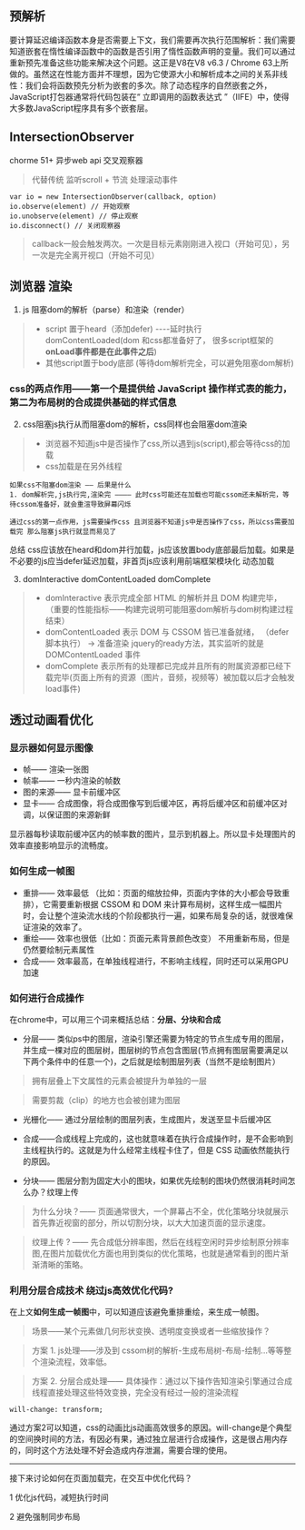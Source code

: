 
## 预解析
要计算延迟编译函数本身是否需要上下文，我们需要再次执行范围解析：我们需要知道嵌套在惰性编译函数中的函数是否引用了惰性函数声明的变量。我们可以通过重新预先准备这些功能来解决这个问题。这正是V8在V8 v6.3 / Chrome 63上所做的。虽然这在性能方面并不理想，因为它使源大小和解析成本之间的关系非线性：我们会将函数预先分析为嵌套的多次。除了动态程序的自然嵌套之外，JavaScript打包器通常将代码包装在“ 立即调用的函数表达式 ”（IIFE）中，使得大多数JavaScript程序具有多个嵌套层。

## IntersectionObserver
chorme 51+ 异步web api 交叉观察器
> 代替传统 监听scroll + 节流 处理滚动事件
```
var io = new IntersectionObserver(callback, option)
io.observe(element) // 开始观察
io.unobserve(element) // 停止观察
io.disconnect() // 关闭观察器

```
> callback一般会触发两次。一次是目标元素刚刚进入视口（开始可见），另一次是完全离开视口（开始不可见）

## 浏览器 渲染
1. js 阻塞dom的解析（parse）和渲染（render）
  > - script 置于heard（添加defer) ----延时执行 domContentLoaded(dom 和css都准备好了， 很多script框架的<strong>onLoad事件都是在此事件之后</strong>)
  > - 其他script置于body底部 (等待dom解析完全，可以避免阻塞dom解析)

### css的两点作用——第一个是提供给 JavaScript 操作样式表的能力，第二为布局树的合成提供基础的样式信息
2. css阻塞js执行从而阻塞dom的解析，css同样也会阻塞dom渲染
  > - 浏览器不知道js中是否操作了css,所以遇到js(script),都会等待css的加载
  > - css加载是在另外线程
```
如果css不阻塞dom渲染 —— 后果是什么
1. dom解析完,js执行完,渲染完 ———— 此时css可能还在加载也可能cssom还未解析完，等待cssom准备好，就会重渲导致屏幕闪烁

通过css的第一点作用，js需要操作css 且浏览器不知道js中是否操作了css，所以css需要加载完 那么阻塞js执行就显而易见了
```

总结 css应该放在heard和dom并行加载，js应该放置body底部最后加载。如果是不必要的js应当defer延迟加载，非首页js应该利用前端框架模块化 动态加载

3. domInteractive domContentLoaded domComplete
> - domInteractive 表示完成全部 HTML 的解析并且 DOM 构建完毕， （重要的性能指标——构建完说明可能阻塞dom解析与dom树构建过程结束）
> - domContentLoaded 表示 DOM 与 CSSOM 皆已准备就绪， （defer 脚本执行） -> 准备渲染  jquery的ready方法，其实监听的就是 DOMContentLoaded 事件  
> - domComplete 表示所有的处理都已完成并且所有的附属资源都已经下载完毕(页面上所有的资源（图片，音频，视频等）被加载以后才会触发load事件)


## 透过动画看优化

### 显示器如何显示图像

- 帧—— 渲染一张图
- 帧率—— 一秒内渲染的帧数
- 图的来源—— 显卡前缓冲区
- 显卡—— 合成图像，将合成图像写到后缓冲区，再将后缓冲区和前缓冲区对调，以保证图的来源新鲜

显示器每秒读取前缓冲区内的帧率数的图片，显示到机器上。所以显卡处理图片的效率直接影响显示的流畅度。

### 如何生成一帧图
- 重排—— 效率最低 （比如：页面的缩放拉伸，页面内字体的大小都会导致重排），它需要重新根据 CSSOM 和 DOM 来计算布局树，这样生成一幅图片时，会让整个渲染流水线的个阶段都执行一遍，如果布局复杂的话，就很难保证渲染的效率了。
- 重绘—— 效率也很低（比如：页面元素背景颜色改变） 不用重新布局，但是仍然要绘制元素属性
- 合成—— 效率最高，在单独线程进行，不影响主线程，同时还可以采用GPU加速

### 如何进行合成操作

在chrome中，可以用三个词来概括总结：<strong>分层、分块和合成</strong>

- 分层—— 类似ps中的图层，渲染引擎还需要为特定的节点生成专用的图层，并生成一棵对应的图层树，图层树的节点包含图层(节点拥有图层需要满足以下两个条件中的任意一个)，之后就是绘制图层列表（当然不是绘制图片）
> 拥有层叠上下文属性的元素会被提升为单独的一层

> 需要剪裁（clip）的地方也会被创建为图层
- 光栅化—— 通过分层绘制的图层列表，生成图片，发送至显卡后缓冲区
- 合成——合成线程上完成的，这也就意味着在执行合成操作时，是不会影响到主线程执行的。这就是为什么经常主线程卡住了，但是 CSS 动画依然能执行的原因。

- 分块—— 图层分割为固定大小的图块，如果优先绘制的图块仍然很消耗时间怎么办？纹理上传
> 为什么分块？—— 页面通常很大，一个屏幕占不全，优化策略分块就展示首先靠近视窗的部分，所以切割分块，以大大加速页面的显示速度。

> 纹理上传 ? —— 先合成低分辨率图，然后在线程空闲时异步绘制原分辨率图,在图片加载优化方面也用到类似的优化策略，也就是通常看到的图片渐渐清晰的策略。

### 利用分层合成技术 绕过js高效优化代码?

在上文<strong>如何生成一帧图</strong>中，可以知道应该避免重排重绘，来生成一帧图。
> 场景——某个元素做几何形状变换、透明度变换或者一些缩放操作？

> 方案 1. js处理——涉及到 cssom树的解析-生成布局树-布局-绘制...等等整个渲染流程，效率低。

>方案 2. 分层合成处理—— 具体操作：通过以下操作告知渲染引擎通过合成线程直接处理这些特效变换，完全没有经过一般的渲染流程
```
will-change: transform;
```

通过方案2可以知道，css的动画比js动画高效很多的原因。will-change是个典型的空间换时间的方法，有因必有果，通过独立层进行合成操作，这是很占用内存的，同时这个方法处理不好会造成内存泄漏，需要合理的使用。


----------------

接下来讨论如何在页面加载完，在交互中优化代码？

1 优化js代码，减短执行时间

2 避免强制同步布局

